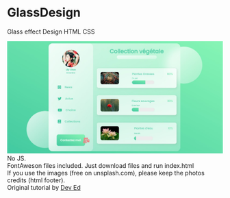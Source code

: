 # GlassDesign
Glass effect Design HTML CSS

<img src="./images/glassEffectWebsite.jpg" alt="website page preview">
No JS.</br>
FontAweson files included.  Just download files and run index.html</br>
If you use the images (free on unsplash.com), please keep the photos credits (html footer).</br>
Original tutorial by <a href="https://www.youtube.com/watch?v=O7WbVj5apxU">Dev Ed</a>
